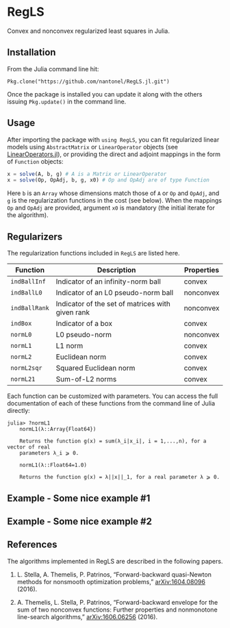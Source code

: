 # RegLS

Convex and nonconvex regularized least squares in Julia.

## Installation

From the Julia command line hit:

```
Pkg.clone("https://github.com/nantonel/RegLS.jl.git")
```

Once the package is installed you can update it along with the others issuing `Pkg.update()` in the command line.

## Usage

After importing the package with `using RegLS`, you can fit regularized linear models using `AbstractMatrix` or `LinearOperator` objects
(see [LinearOperators.jl](https://github.com/JuliaSmoothOptimizers/LinearOperators.jl)),
or providing the direct and adjoint mappings in the form of `Function` objects:

```julia
x = solve(A, b, g) # A is a Matrix or LinearOperator
x = solve(Op, OpAdj, b, g, x0) # Op and OpAdj are of type Function
```

Here `b` is an `Array` whose dimensions match those of `A` or `Op` and `OpAdj`,
and `g` is the regularization functions in the cost (see below). When the mappings `Op` and `OpAdj`
are provided, argument `x0` is mandatory (the initial iterate for the algorithm).

## Regularizers

The regularization functions included in `RegLS` are listed here.

Function        | Description                                          | Properties
----------------|------------------------------------------------------|----------------
`indBallInf`    | Indicator of an infinity-norm ball                   | convex
`indBallL0`     | Indicator of an L0 pseudo-norm ball                  | nonconvex
`indBallRank`   | Indicator of the set of matrices with given rank     | nonconvex
`indBox`        | Indicator of a box                                   | convex
`normL0`        | L0 pseudo-norm                                       | nonconvex
`normL1`        | L1 norm                                              | convex
`normL2`        | Euclidean norm                                       | convex
`normL2sqr`     | Squared Euclidean norm                               | convex
`normL21`       | Sum-of-L2 norms                                      | convex

Each function can be customized with parameters. You can access the full documentation of each of these functions from the command line of Julia directly:

```
julia> ?normL1
	normL1(λ::Array{Float64})

	Returns the function g(x) = sum(λ_i|x_i|, i = 1,...,n), for a vector of real
	parameters λ_i ⩾ 0.

	normL1(λ::Float64=1.0)

	Returns the function g(x) = λ||x||_1, for a real parameter λ ⩾ 0.
```

## Example - Some nice example #1

## Example - Some nice example #2

## References

The algorithms implemented in RegLS are described in the following papers.

1. L. Stella, A. Themelis, P. Patrinos, “Forward-backward quasi-Newton methods for nonsmooth optimization problems,” [arXiv:1604.08096](http://arxiv.org/abs/1604.08096) (2016).

2. A. Themelis, L. Stella, P. Patrinos, “Forward-backward envelope for the sum of two nonconvex functions: Further properties and nonmonotone line-search algorithms,” [arXiv:1606.06256](http://arxiv.org/abs/1606.06256) (2016).
